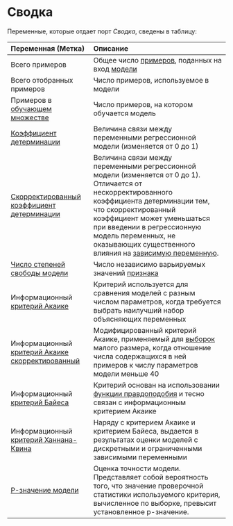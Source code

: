 # Сводка

Переменные, которые отдает порт *Сводка*, сведены в таблицу:

| Переменная (Метка) | Описание |
|:-------|:-------|
| Всего примеров | Общее число [примеров](https://wiki.loginom.ru/articles/training-sample.html), поданных на вход [модели](https://wiki.loginom.ru/articles/taught-model.html) |
| Всего отобранных примеров | Число примеров, используемое в модели |
| Примеров в [обучающем множестве](https://wiki.loginom.ru/articles/training-set.html) | Число примеров, на котором обучается модель |
| [Коэффициент детерминации](https://wiki.loginom.ru/articles/coefficient-of-determination.html) | Величина связи между переменными регрессионной модели (изменяется от 0 до 1) |
| [Скорректированный коэффициент детерминации](https://wiki.loginom.ru/articles/coefficient-determ-adj.html) | Величина связи между переменными регрессионной модели (изменяется от 0 до 1). Отличается от нескорректированного коэффициента детерминации тем, что скорректированный коэффициент может уменьшаться при введении в регрессионную модель переменных, не оказывающих существенного влияния на [зависимую переменную](https://wiki.loginom.ru/articles/output-variable.html). |
| [Число степеней свободы модели](https://wiki.loginom.ru/articles/degrees-of-freedom.html) | Число независимо варьируемых значений [признака](https://wiki.loginom.ru/articles/attribute.html) |
| Информационный [критерий Акаике](https://wiki.loginom.ru/articles/aic.html) | Критерий используется для сравнения моделей с разным числом параметров, когда требуется выбрать наилучший набор объясняющих переменных |
| Информационный [критерий Акаике скорректированный](https://wiki.loginom.ru/articles/aicc.html) | Модифицированный критерий Акаике, применяемый для [выборок](https://wiki.loginom.ru/articles/aicc.html) малого размера, когда отношение числа содержащихся в ней примеров к числу параметров модели меньше 40 |
| Информационный [критерий Байеса](https://wiki.loginom.ru/articles/bic.html) | Критерий основан на использовании [функции правдоподобия](https://wiki.loginom.ru/articles/plausibility-function.html) и тесно связан с информационным критерием Акаике |
| Информационный [критерий Ханнана-Квина](https://wiki.loginom.ru/articles/hq.html) | Наряду с критерием Акаике и критерием Байеса, выдается в результатах оценки моделей с дискретными и ограниченными зависимыми переменными |
| [P-значение модели](https://wiki.loginom.ru/articles/p-value.html) | Оценка точности модели. Представляет собой вероятность того, что значение проверочной статистики используемого критерия, вычисленное по выборке, превысит установленное p-значение. |